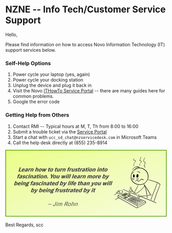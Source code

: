# NZNE -- Info Tech/Customer Service Support

Hello, 

Please find information on how to access Novo Information Technology (IT) support services below. 

### Self-Help Options
1. Power cycle your laptop (yes, again) 
2. Power cycle your docking station
3. Unplug the device and plug it back in
4. Visit the Novo [ITHowTo Service Portal](https://zymernet.nzcorp.net/sites/newithowto/SitePages/Service%20Portal.aspx) -- there are many guides here for common problems. 
5. Google the error code

### Getting Help from Others
1. Contact RMI -- Typical hours at M, T, Th from 8:00 to 16:00
2. Submit a trouble ticket via the [Service Portal](https://serviceportal.nzcorp.net)
3. Start a chat with `ucc_sd_chat@nzservicedesk.com` in Microsoft Teams
4. Call the help desk directly at (855) 235-8914

![](it_frustration.png)

Best Regards, 
scc


